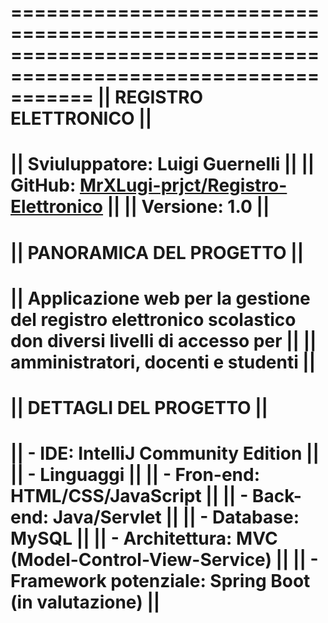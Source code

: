===============================================================================================================
||                                           REGISTRO ELETTRONICO                                            ||
===============================================================================================================
|| Sviuluppatore: Luigi Guernelli                                                                            ||
|| GitHub: [MrXLugi-prjct/Registro-Elettronico](https://github.com/MrXLugi-prjct/Registro-Elettronico)       ||
|| Versione: 1.0							                                                                               ||
===============================================================================================================
||                                          PANORAMICA DEL PROGETTO                                          ||
===============================================================================================================
|| Applicazione web per la gestione del registro elettronico scolastico don diversi livelli di accesso per	 ||
|| amministratori, docenti e studenti										                                                     ||
===============================================================================================================
||                                          DETTAGLI DEL PROGETTO                                            ||
===============================================================================================================
|| - IDE: IntelliJ Community Edition                                                                         ||
|| - Linguaggi 			                                                                                         ||
||   - Fron-end: HTML/CSS/JavaScript                                                                         ||
||   - Back-end: Java/Servlet																                                                 ||
|| - Database: MySQL                                                                                         ||
|| - Architettura: MVC (Model-Control-View-Service)	                                                         ||
|| - Framework potenziale: Spring Boot (in valutazione) 	                                                   ||
================================================================================================================
